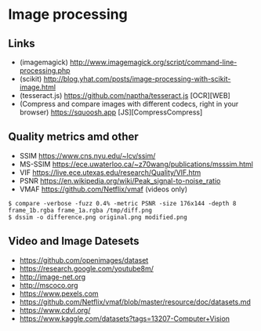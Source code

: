 Image processing
================

Links
-----

* (imagemagick) http://www.imagemagick.org/script/command-line-processing.php
* (scikit) http://blog.yhat.com/posts/image-processing-with-scikit-image.html
* (tesseract.js) https://github.com/naptha/tesseract.js [OCR][WEB]
* (Compress and compare images with different codecs, right in your browser) https://squoosh.app [JS][CompressCompress]


Quality metrics amd other
--------------

* SSIM https://www.cns.nyu.edu/~lcv/ssim/
* MS-SSIM https://ece.uwaterloo.ca/~z70wang/publications/msssim.html
* VIF https://live.ece.utexas.edu/research/Quality/VIF.htm
* PSNR https://en.wikipedia.org/wiki/Peak_signal-to-noise_ratio
* VMAF https://github.com/Netflix/vmaf (videos only)

```
$ compare -verbose -fuzz 0.4% -metric PSNR -size 176x144 -depth 8 frame_1b.rgba frame_1a.rgba /tmp/diff.png
$ dssim -o difference.png original.png modified.png
```

Video and Image Datesets
---------------

* https://github.com/openimages/dataset
* https://research.google.com/youtube8m/
* http://image-net.org
* http://mscoco.org
* https://www.pexels.com
* https://github.com/Netflix/vmaf/blob/master/resource/doc/datasets.md
* https://www.cdvl.org/
* https://www.kaggle.com/datasets?tags=13207-Computer+Vision
